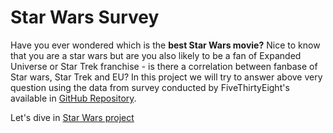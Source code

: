 # Star Wars Survey
Have you ever wondered which is the **best Star Wars movie?** Nice to know that you are a star wars but are you also likely to be a fan of Expanded Universe or Star Trek franchise - is there a correlation between fanbase of Star wars, Star Trek and EU?  In this project we will try to answer above very question using the data from survey conducted by FiveThirtyEight's available in [GitHub Repository](https://github.com/fivethirtyeight/data/tree/master/star-wars-survey).

Let's dive in [Star Wars project](https://github.com/Parthsanghvi11/Star-Wars-Survey/blob/main/Star%20wars%20Project.ipynb)


